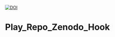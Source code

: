 [![DOI](https://sandbox.zenodo.org/badge/464529018.svg)](https://sandbox.zenodo.org/badge/latestdoi/464529018)

   
# Play_Repo_Zenodo_Hook

